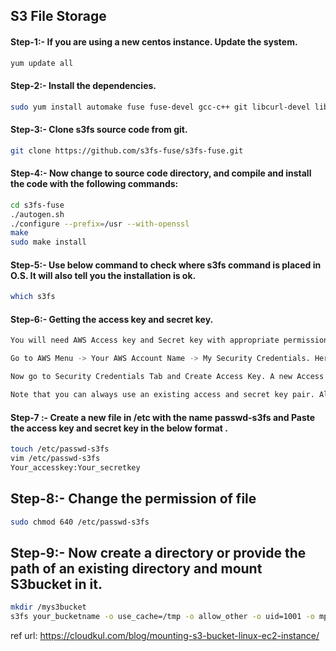 ## S3 File Storage

#### Step-1:- If you are using a new centos instance. Update the system.
```sh 
yum update all
```
#### Step-2:- Install the dependencies.
```sh 
sudo yum install automake fuse fuse-devel gcc-c++ git libcurl-devel libxml2-devel make openssl-devel
```
#### Step-3:- Clone s3fs source code from git.
```sh 
git clone https://github.com/s3fs-fuse/s3fs-fuse.git
```
#### Step-4:- Now change to source code  directory, and compile and install the code with the following commands:
```sh 
cd s3fs-fuse
./autogen.sh
./configure --prefix=/usr --with-openssl
make
sudo make install
```
#### Step-5:- Use below command to check where s3fs command is placed in O.S. It will also tell you the installation is ok.
```sh 
which s3fs
```
#### Step-6:- Getting the access key and secret key.
```sh 
You will need AWS Access key and Secret key with appropriate permissions in order to access your s3 bucket from your EC2 instance. You can easily manage your user permissions from IAM (Identity and Access Management) Service provided by AWS. Create an IAM user with S3 full access(or with a role with sufficient permissions) or use root credentials of your Account. Here we will use the root credentials for simplicity.

Go to AWS Menu -> Your AWS Account Name -> My Security Credentials. Here your IAM console will appear. You have to go to Users > Your Account name and under permissions Tab, check whether you have sufficient access on S3 bucket. If not, you can manually assign an existing  “S3 Full-Access” policy or create a new policy with sufficient permissions.

Now go to Security Credentials Tab and Create Access Key. A new Access Key and Secret Key pair will be generated. Here you can see access key and secret key (secret key is visible when you click on show tab) which you can also download. Copy these both keys separately.

Note that you can always use an existing access and secret key pair. Alternatively, you can also create a new IAM user and assign it sufficient permissions to generate the access and secret key.
```
#### Step-7 :- Create a new file in /etc with the name passwd-s3fs and Paste the access key and secret key in the below format .
```sh 
touch /etc/passwd-s3fs
vim /etc/passwd-s3fs
Your_accesskey:Your_secretkey
```
## Step-8:- Change the permission of file
```sh 
sudo chmod 640 /etc/passwd-s3fs
```
## Step-9:- Now create a directory or provide the path of an existing directory and mount S3bucket in it.
```sh 
mkdir /mys3bucket
s3fs your_bucketname -o use_cache=/tmp -o allow_other -o uid=1001 -o mp_umask=002 -o multireq_max=5 /mys3bucket
```

ref url: https://cloudkul.com/blog/mounting-s3-bucket-linux-ec2-instance/

